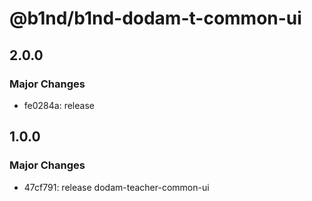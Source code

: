# @b1nd/b1nd-dodam-t-common-ui

## 2.0.0

### Major Changes

- fe0284a: release

## 1.0.0

### Major Changes

- 47cf791: release dodam-teacher-common-ui
